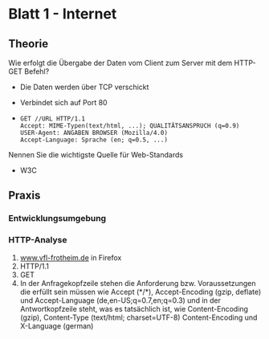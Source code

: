 # Blatt 1 - Internet

## Theorie

Wie erfolgt die Übergabe der Daten vom Client zum Server mit dem HTTP-GET Befehl?

* Die Daten werden über TCP verschickt

* Verbindet sich auf Port 80

* ```
  GET //URL HTTP/1.1
  Accept: MIME-Typen(text/html, ...); QUALITÄTSANSPRUCH (q=0.9)
  USER-Agent: ANGABEN BROWSER (Mozilla/4.0)
  Accept-Language: Sprache (en; q=0.5, ...)
  ```

Nennen Sie die wichtigste Quelle für Web-Standards

* W3C

## Praxis

### Entwicklungsumgebung

### HTTP-Analyse

1. www.vfl-frotheim.de in Firefox
5. HTTP/1.1
6. GET
7. In der Anfragekopfzeile stehen die Anforderung bzw. Voraussetzungen die erfüllt sein müssen wie Accept (\*/\*), Accept-Encoding (gzip, deflate) und Accept-Language (de,en-US;q=0.7,en;q=0.3) und in der Antwortkopfzeile steht, was es tatsächlich ist, wie Content-Encoding (gzip), Content-Type (text/html; charset=UTF-8) Content-Encoding und X-Language (german)